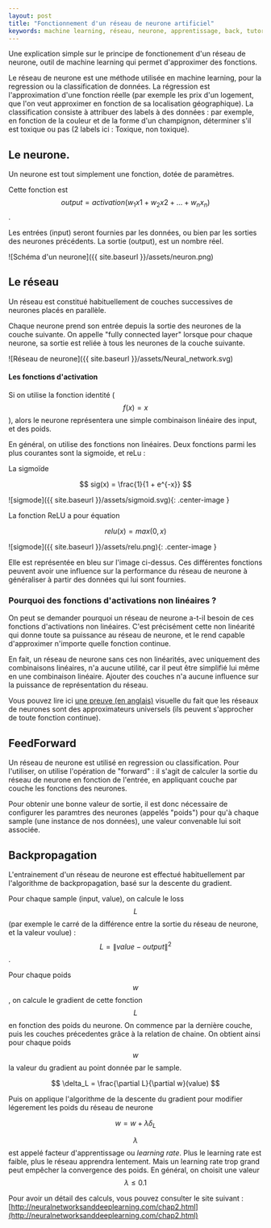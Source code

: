 ```yaml
---
layout: post
title: "Fonctionnement d'un réseau de neurone artificiel"
keywords: machine learning, réseau, neurone, apprentissage, back, tutoriel, artificial neural network
---
```


Une explication simple sur le principe de fonctionement d'un réseau de neurone, outil de machine learning qui permet d'approximer des fonctions.

Le réseau de neurone est une méthode utilisée en machine learning, pour la regression ou la classification de données.
La régression est l'approximation d'une fonction réelle (par exemple les prix d'un logement, que l'on veut approximer en fonction de sa localisation géographique). La classification consiste à attribuer des labels à des données : par exemple, en fonction de la couleur et de la forme d'un champignon, déterminer s'il est toxique ou pas (2 labels ici : Toxique, non toxique).

## Le neurone.

Un neurone est tout simplement une fonction, dotée de paramètres.

Cette fonction est $$ output = activation(w_1 x1 + w_2  x2 + ... + w_n x_n) $$.

Les entrées (input) seront fournies par les données, ou bien par les sorties des neurones précédents.
La sortie (output), est un nombre réel.

![Schéma d'un neurone]({{ site.baseurl }}/assets/neuron.png)

## Le réseau

Un réseau est constitué habituellement de couches successives de neurones placés en parallèle.

Chaque neurone prend son entrée depuis la sortie des neurones de la couche suivante.
On appelle "fully connected layer" lorsque pour chaque neurone, sa sortie est reliée à tous les neurones de la couche suivante. 

![Réseau de neurone]({{ site.baseurl }}/assets/Neural_network.svg)

#### Les fonctions d'activation

Si on utilise la fonction identité ($$ f(x) = x $$), alors le neurone représentera une simple combinaison linéaire des input, et des poids.

En général, on utilise des fonctions non linéaires. Deux fonctions parmi les plus courantes sont la sigmoide, et reLu :

La sigmoïde 

$$ sig(x) = \frac{1}{1 + e^{-x}} $$


![sigmode]({{ site.baseurl }}/assets/sigmoid.svg){: .center-image }

La fonction ReLU a pour équation

$$ relu(x) = max(0, x) $$


![sigmode]({{ site.baseurl }}/assets/relu.png){: .center-image }

Elle est représentée en bleu sur l'image ci-dessus.
Ces différentes fonctions peuvent avoir une influence sur la performance du réseau de neurone à généraliser à partir des données qui lui sont fournies.

### Pourquoi des fonctions d'activations non linéaires ?

On peut se demander pourquoi un réseau de neurone a-t-il besoin de ces fonctions d'activations non linéaires. C'est précisément cette non linéarité qui donne toute sa puissance au réseau de neurone, et le rend capable d'approximer n'importe quelle fonction continue.

En fait, un réseau de neurone sans ces non linéarités, avec uniquement des combinaisons linéaires, n'a aucune utilité, car il peut être simplifié lui même en une combinaison linéaire. Ajouter des couches n'a aucune influence sur la puissance de représentation du réseau. 

Vous pouvez lire ici [une preuve (en anglais)](http://neuralnetworksanddeeplearning.com/chap4.html) visuelle du fait que les réseaux de neurones sont des approximateurs universels (ils peuvent s'approcher de toute fonction continue).

## FeedForward

Un réseau de neurone est utilisé en regression ou classification. Pour l'utiliser, on utilise l'opération de "forward" : il s'agit de calculer la sortie du réseau de neurone en fonction de l'entrée, en appliquant couche par couche les fonctions des neurones.

Pour obtenir une bonne valeur de sortie, il est donc nécessaire de configurer les paramtres des neurones (appelés "poids") pour qu'à chaque sample (une instance de nos données), une valeur convenable lui soit associée.

## Backpropagation

L'entrainement d'un réseau de neurone est effectué habituellement par l'algorithme de backpropagation, basé sur la descente du gradient.

Pour chaque sample (input, value), on calcule le loss $$L$$ (par exemple le carré de la différence entre la sortie du réseau de neurone, et la valeur voulue) : $$ L = \lVert value - output \rVert^2 $$.

Pour chaque poids $$w$$, on calcule le gradient de cette fonction $$ L $$ en fonction des poids du neurone.
On commence par la dernière couche, puis les couches précedentes grâce à la relation de chaine.
On obtient ainsi pour chaque poids $$w$$ la valeur du gradient au point donnée par le sample.

$$ \delta_L = \frac{\partial L}{\partial w}(value) $$

Puis on applique l'algorithme de la descente du gradient pour modifier légerement les poids du réseau de neurone

$$ w  = w + \lambda \delta_L $$

$$\lambda $$ est appelé facteur d'apprentissage ou *learning rate*. Plus le learning rate est faible, plus le réseau apprendra lentement. Mais un learning rate trop grand peut empêcher la convergence des poids. En général, on choisit une valeur $$ \lambda \leq 0.1 $$

Pour avoir un détail des calculs, vous pouvez consulter le site suivant : [http://neuralnetworksanddeeplearning.com/chap2.html](http://neuralnetworksanddeeplearning.com/chap2.html)
